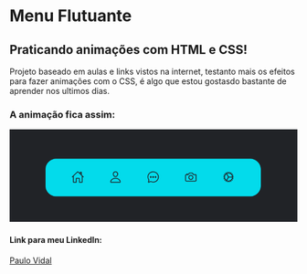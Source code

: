 # Menu Flutuante
## Praticando animações com HTML e CSS!
Projeto baseado em aulas e links vistos na internet, testanto mais os efeitos para fazer animações com o CSS, é algo que estou gostasdo bastante de aprender nos ultimos dias.

### A animação fica assim:

![Barra de navegação animada](https://github.com/phvidal/menu_Flutuante/blob/main/exibi%C3%A7%C3%A3o%20menu.gif)

#### Link para meu LinkedIn:
[Paulo Vidal](https://www.linkedin.com/in/paulo-henrique-vidal/)
